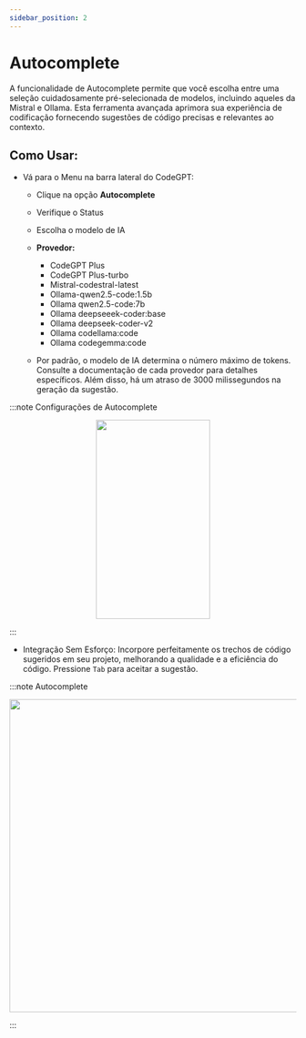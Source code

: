 ```yaml
---
sidebar_position: 2
---
```


# Autocomplete

A funcionalidade de Autocomplete permite que você escolha entre uma seleção cuidadosamente pré-selecionada de modelos, incluindo aqueles da Mistral e Ollama. Esta ferramenta avançada aprimora sua experiência de codificação fornecendo sugestões de código precisas e relevantes ao contexto.

## Como Usar:

- Vá para o Menu na barra lateral do CodeGPT:

  - Clique na opção **Autocomplete**
  - Verifique o Status
  - Escolha o modelo de IA
  - **Provedor:**

    - CodeGPT Plus
    - CodeGPT Plus-turbo
    - Mistral-codestral-latest
    - Ollama-qwen2.5-code:1.5b
    - Ollama qwen2.5-code:7b
    - Ollama deepseeek-coder:base
    - Ollama deepseek-coder-v2
    - Ollama codellama:code
    - Ollama codegemma:code

  - Por padrão, o modelo de IA determina o número máximo de tokens. Consulte a documentação de cada provedor para detalhes específicos. Além disso, há um atraso de 3000 milissegundos na geração da sugestão.

:::note Configurações de Autocomplete

<p align="center">
      <img width="200" height="350" src="https://github.com/user-attachments/assets/2248e837-c4aa-40ac-8afd-4fb3971f3dae" />
</p>
:::

- Integração Sem Esforço: Incorpore perfeitamente os trechos de código sugeridos em seu projeto, melhorando a qualidade e a eficiência do código. Pressione `Tab` para aceitar a sugestão.

:::note Autocomplete

<p align="center">
      <img width="750" height="550" src="https://github.com/user-attachments/assets/569560e6-588f-4e42-8a8c-032363cd2196" />
</p>
:::
